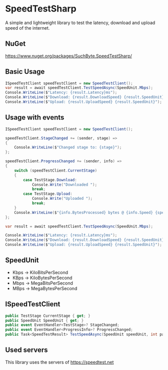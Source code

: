 # SpeedTestSharp
A simple and lightweight library to test the latency, download and upload speed of the internet.

## NuGet
https://www.nuget.org/packages/SuchByte.SpeedTestSharp/

## Basic Usage
```c#
ISpeedTestClient speedTestClient = new SpeedTestClient();
var result = await speedTestClient.TestSpeedAsync(SpeedUnit.Mbps);
Console.WriteLine($"Latency: {result.Latency}ms");
Console.WriteLine($"Download: {result.DownloadSpeed} {result.SpeedUnit}");
Console.WriteLine($"Upload: {result.UploadSpeed} {result.SpeedUnit}");
````

## Usage with events
```c#
ISpeedTestClient speedTestClient = new SpeedTestClient();

speedTestClient.StageChanged += (sender, stage) =>
{
    Console.WriteLine($"Changed stage to: {stage}");
};

speedTestClient.ProgressChanged += (sender, info) =>
{
    switch (speedTestClient.CurrentStage)
    {
        case TestStage.Download:
            Console.Write("Downloaded ");
            break;
        case TestStage.Upload:
            Console.Write("Uploaded ");
            break;
    }
    Console.WriteLine($"{info.BytesProcessed} bytes @ {info.Speed} {speedTestClient.SpeedUnit}");
};

var result = await speedTestClient.TestSpeedAsync(SpeedUnit.Mbps);

Console.WriteLine($"Latency: {result.Latency}ms");
Console.WriteLine($"Download: {result.DownloadSpeed} {result.SpeedUnit}");
Console.WriteLine($"Upload: {result.UploadSpeed} {result.SpeedUnit}");
```

## SpeedUnit
- Kbps -> KiloBitsPerSecond
- KBps -> KiloBytesPerSecond
- Mbps -> MegaBitsPerSecond
- MBps -> MegaBytesPerSecond

## ISpeedTestClient
```c#
public TestStage CurrentStage { get; }
public SpeedUnit SpeedUnit { get; }
public event EventHandler<TestStage>? StageChanged;
public event EventHandler<ProgressInfo>? ProgressChanged;
public Task<SpeedTestResult> TestSpeedAsync(SpeedUnit speedUnit, int parallelTasks = 8, bool testLatency = true, bool testDownload = true, bool testUpload = true);
```

## Used servers
This library uses the servers of https://speedtest.net
